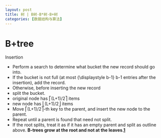 ```yaml
---
layout: post
title: 树 | B树-B*树-B+树 
categories: [数据结构与算法]
---
```


# B+tree

Insertion
* Perform a search to determine what bucket the new record should go into.
* If the bucket is not full (at most {\displaystyle b-1} b-1 entries after the insertion), add the record.
* Otherwise, before inserting the new record
* split the bucket.
* original node has ⎡(L+1)/2⎤ items
* new node has ⎣(L+1)/2⎦ items
* Move ⎡(L+1)/2⎤-th key to the parent, and insert the new node to the parent.
* Repeat until a parent is found that need not split.
* If the root splits, treat it as if it has an empty parent and split as outline above.
**B-trees grow at the root and not at the leaves.[1](由页节点向根部生长)**
